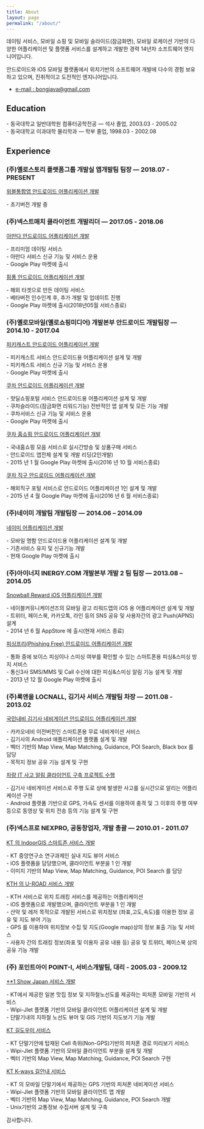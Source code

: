 ```yaml
---
title: About
layout: page
permalink: "/about/"
---
```


<p class="message">
  데이팅 서비스, 모바일 쇼핑 및 모바일 슬라이드(잠금화면), 모바일 로케이션 기반의 다양한 어플리케이션 및 플랫폼 서비스를 설계하고 개발한 경력 14년차 소프트웨어 엔지니어입니다.
</p>

안드로이드와 iOS 모바일 플랫폼에서 위치기반의 소프트웨어 개발에 다수의 경험 보유하고 있으며, 진취적이고 도전적인 엔지니어입니다.

* [e-mail : bongjava@gmail.com](mailto:bongjava@gmail.com)

## Education
<p class="message">
  - 동국대학교 일반대학원 컴퓨터공학전공 — 석사 졸업, 2003.03 - 2005.02<br>
  - 동국대학교 이과대학 물리학과 — 학부 졸업, 1998.03 - 2002.08<br>
</p>

## Experience

### (주)옐로스토리 플랫폼그룹 개발실 앱개발팀 팀장 — 2018.07 - PRESENT

<u>위블통합앱 안드로이드 어플리케이션 개발</u>

<p class="message">
  - 초기버전 개발 중<br>
</p>


### (주)넥스트매치 클라이언트 개발리더 — 2017.05 - 2018.06

<u>아만다 안드로이드 어플리케이션 개발</u>

<p class="message">
  - 프리미엄 데이팅 서비스<br>
  - 아만다 서비스 신규 기능 및 서비스 운용<br>
  - Google Play 마켓에 출시<br>
</p>

<u>핑퐁 안드로이드 어플리케이션 개발</u>

<p class="message">
  - 해외 타겟으로 만든 데이팅 서비스<br>
  - 베타버전 인수인계 후, 추가 개발 및 업데이트 진행<br>
  - Google Play 마켓에 출시(2018년05월 서비스종료)<br>
</p>


### (주)옐로모바일(옐로쇼핑미디어) 개발본부 안드로이드 개발팀장 — 2014.10 - 2017.04

<u>피키캐스트 안드로이드 어플리케이션 개발</u>

<p class="message">
  - 피키캐스트 서비스 안드로이드용 어플리케이션 설계 및 개발<br>
  - 피키캐스트 서비스 신규 기능 및 서비스 운용<br>
  - Google Play 마켓에 출시<br>
</p>

<u>쿠차 안드로이드 어플리케이션 개발</u>

<p class="message">
  - 핫딜쇼핑포털 서비스 안드로이드용 어플리케이션 설계 및 개발<br>
  - 쿠차슬라이드(잠금화면 리워드기능) 전반적인 앱 설계 및 모든 기능 개발<br>
  - 쿠차서비스 신규 기능 및 서비스 운용<br>
  - Google Play 마켓에 출시<br>
</p>

<u>쿠차 홈쇼핑 안드로이드 어플리케이션 개발</u>

<p class="message">
  - 국내홈쇼핑 모음 서비스로 실시간방송 및 상품구매 서비스<br>
  - 안드로이드 앱전체 설계 및 개발 리딩(2인개발)<br>
  - 2015 년 1 월 Google Play 마켓에 출시(2016 년 10 월 서비스종료) <br>
</p>

<u>쿠차 직구 안드로이드 어플리케이션 개발</u>

<p class="message">
  - 해외직구 포털 서비스로 안드로이드 어플리케이션 1인 설계 및 개발<br>
  - 2015 년 4 월 Google Play 마켓에 출시(2016 년 6 월 서비스종료)<br>
</p>


### (주)네이미 개발팀 개발팀장 — 2014.06 – 2014.09

<u>네이미 어플리케이션 개발</u>

<p class="message">
  - 모바일 명함 안드로이드용 어플리케이션 설계 및 개발<br>
  - 기존서비스 유지 및 신규기능 개발<br>
  - 현재 Google Play 마켓에 출시<br>
</p>


### (주)아이너지 INERGY.COM 개발본부 개발 2 팀 팀장 — 2013.08 – 2014.05

<u>Snowball Reward iOS 어플리케이션 개발</u>

<p class="message">
  - 네이블커뮤니케이션즈의 모바일 광고 리워드앱의 iOS 용 어플리케이션 설계 및 개발<br>
  - 트위터, 페이스북, 카카오톡, 라인 등의 SNS 공유 및 사용자간의 광고 Push(APNS) 설계<br>
  - 2014 년 6 월 AppStore 에 출시(현재 서비스 종료) <br>
</p>

<u>피싱프리(Phishing Free) 안드로이드 어플리케이션 개발</u>

<p class="message">
  - 통화 중에 보이스 피싱이나 스미싱 여부를 확인할 수 있는 스마트폰용 피싱&스미싱 방지 서비스<br>
  - 통신3사 SMS/MMS 및 Call 수신에 대한 피싱&스미싱 알림 기능 설계 및 개발 <br>
  - 2013 년 12 월 Google Play 마켓에 출시<br>
</p>


### (주)록앤올 LOCNALL, 김기사 서비스 개발팀 차장 — 2011.08 - 2013.02

  <u>국민내비 김기사 네비게이션 안드로이드 어플리케이션 개발</u>

<p class="message">
  - 카카오네비 이전버전인 스마트폰용 무료 네비게이션 서비스<br>
  - 김기사의 Android 애플리케이션 플랫폼 설계 및 개발<br>
  - 벡터 기반의 Map View, Map Matching, Guidance, POI Search, Black box 를 담당<br>
  - 목적지 정보 공유 기능 설계 및 구현<br>
</p>

<u>차량 IT 사고 알림 클라이언트 구축 프로젝트 수행</u>

<p class="message">
  - 김기사 네비게이션 서비스로 주행 도로 상에 발생한 사고를 실시간으로 알리는 어플리케이션 구현<br>
  - Android 플랫폼 기반으로 GPS, 가속도 센서를 이용하여 충격 및 그 이후의 주행 여부 등으로 동영상 및 위치 전송 등의 기능 설계 및 구현<br>
</p>


### (주)넥스프로 NEXPRO, 공동창업자, 개발 총괄 — 2010.01 - 2011.07

<u>KT 의 IndoorGIS 스마트존 서비스 개발</u>

<p class="message">
  - KT 중앙연구소 연구과제인 실내 지도 뷰어 서비스<br>
  - iOS 플랫폼을 담당했으며, 클라이언트 부분을 1 인 개발<br>
  - 이미지 기반의 Map View, Map Matching, Guidance, POI Search 를 담당<br>
</p>

<u>KTH 의 U-ROAD 서비스 개발</u>

<p class="message">
  - KTH 서비스로 위치 트래킹 서비스를 제공하는 어플리케이션<br>
  - iOS 플랫폼으로 개발했으며, 클라이언트 부분을 1 인 개발<br>
  - 산악 및 레저 목적으로 개발된 서비스로 위치정보 (좌표,고도,속도)를 이용한 정보 공유 및 지도 뷰어 기능<br>
  - GPS 를 이용하여 위치정보 수집 및 지도(Google map)상의 정보 표출 기능 및 서비스<br>
  - 사용자 간의 트래킹 정보(좌표 및 이용자 공유 내용 등) 공유 및 트위터, 페이스북 상의 공유 기능 개발<br>
</p>


### (주) 포인트아이 POINT-I, 서비스개발팀, 대리 - 2005.03 - 2009.12

<u>**1 Show Japan 서비스 개발</u>

<p class="message">
  - KT에서 제공한 일본 맛집 정보 및 지하철노선도를 제공하는 피처폰 모바일 기반의 서비스<br>
  - Wipi-Jlet 플랫폼 기반의 모바일 클라이언트 어플리케이션 설계 및 개발<br>
  - 단말기내의 지하철 노선도 뷰어 및 GIS 기반의 지도보기 기능 개발 <br>
</p>

<u>KT 길도우미 서비스</u>

<p class="message">
  - KT 단말기안에 탑재된 Cell 측위(Non-GPS)기반의 피처폰 경로 미리보기 서비스<br>
  - Wipi-Jlet 플랫폼 기반의 모바일 클라이언트 부분을 설계 및 개발<br>
  - 벡터 기반의 Map View, Map Matching, Guidance, POI Search 구현 <br>
</p>

<u>KT K-ways 길안내 서비스</u>

<p class="message">
  - KT 의 모바일 단말기에서 제공하는 GPS 기반의 피처폰 네비게이션 서비스<br>
  - Wipi-Jlet 플랫폼 기반의 모바일 클라이언트 앱 개발<br>
  - 벡터 기반의 Map View, Map Matching, Guidance, POI Search 개발<br>
  - Unix기반의 교통정보 수집서버 설계 및 구축<br>
</p>


감사합니다.
